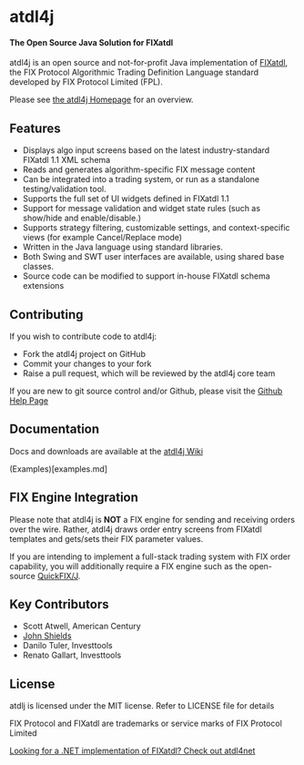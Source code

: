 # atdl4j

#### The Open Source Java Solution for FIXatdl

atdl4j is an open source and not-for-profit Java implementation of [FIXatdl](http://www.fixprotocol.org/FIXatdl), the FIX Protocol Algorithmic Trading Definition Language standard developed by FIX Protocol Limited (FPL).

Please see [the atdl4j Homepage](http://atdl4j.org) for an overview.

## Features

* Displays algo input screens based on the latest industry-standard FIXatdl 1.1 XML schema
* Reads and generates algorithm-specific FIX message content
* Can be integrated into a trading system, or run as a standalone testing/validation tool.
* Supports the full set of UI widgets defined in FIXatdl 1.1
* Support for message validation and widget state rules (such as show/hide and enable/disable.)
* Supports strategy filtering, customizable settings, and context-specific views (for example Cancel/Replace mode)
* Written in the Java language using standard libraries.
* Both Swing and SWT user interfaces are available, using shared base classes.
* Source code can be modified to support in-house FIXatdl schema extensions

## Contributing

If you wish to contribute code to atdl4j:

* Fork the atdl4j project on GitHub
* Commit your changes to your fork
* Raise a pull request, which will be reviewed by the atdl4j core team

If you are new to git source control and/or Github, please visit the [Github Help Page](https://help.github.com/)

## Documentation

Docs and downloads are available at the [atdl4j Wiki](https://github.com/atdl4j/atdl4j/wiki)

(Examples)[examples.md]

## FIX Engine Integration

Please note that atdl4j is **NOT** a FIX engine for sending and receiving orders over the wire. Rather, atdl4j draws order entry screens from FIXatdl templates and gets/sets their FIX parameter values.

If you are intending to implement a full-stack trading system with FIX order capability, you will additionally require a FIX engine such as the open-source [QuickFIX/J](http://www.quickfixj.org/).

## Key Contributors

* Scott Atwell, American Century
* [John Shields](https://github.com/johnnyshields)
* Danilo Tuler, Investtools
* Renato Gallart, Investtools

## License

atdlj is licensed under the MIT license. Refer to LICENSE file for details

FIX Protocol and FIXatdl are trademarks or service marks of FIX Protocol Limited

[Looking for a .NET implementation of FIXatdl? Check out atdl4net](http://atdl4net.org)
